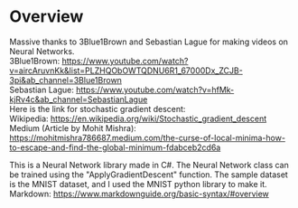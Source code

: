 # Overview  
Massive thanks to 3Blue1Brown and Sebastian Lague for making videos on Neural Networks.  
3Blue1Brown: <https://www.youtube.com/watch?v=aircAruvnKk&list=PLZHQObOWTQDNU6R1_67000Dx_ZCJB-3pi&ab_channel=3Blue1Brown>  
Sebastian Lague: <https://www.youtube.com/watch?v=hfMk-kjRv4c&ab_channel=SebastianLague>  
Here is the link for stochastic gradient descent:  
Wikipedia: <https://en.wikipedia.org/wiki/Stochastic_gradient_descent>  
Medium (Article by Mohit Mishra): <https://mohitmishra786687.medium.com/the-curse-of-local-minima-how-to-escape-and-find-the-global-minimum-fdabceb2cd6a>  
  
This is a Neural Network library made in C#. The Neural Network class can be trained using the "ApplyGradientDescent" function. The sample dataset is the MNIST dataset, and I used the MNIST python library to make it.  
Markdown: <https://www.markdownguide.org/basic-syntax/#overview>